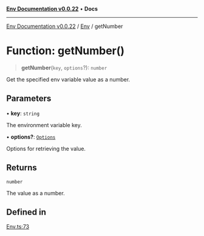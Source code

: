 [**Env Documentation v0.0.22**](../../README.md) • **Docs**

***

[Env Documentation v0.0.22](../../modules.md) / [Env](../README.md) / getNumber

# Function: getNumber()

> **getNumber**(`key`, `options`?): `number`

Get the specified env variable value as a number.

## Parameters

• **key**: `string`

The environment variable key.

• **options?**: [`Options`](../../declarations/interfaces/Options.md)

Options for retrieving the value.

## Returns

`number`

The value as a number.

## Defined in

[Env.ts:73](https://github.com/stonemjs/env/blob/124cf5a9bb4d52a40aa57ec31324015ae2a6346e/src/Env.ts#L73)
